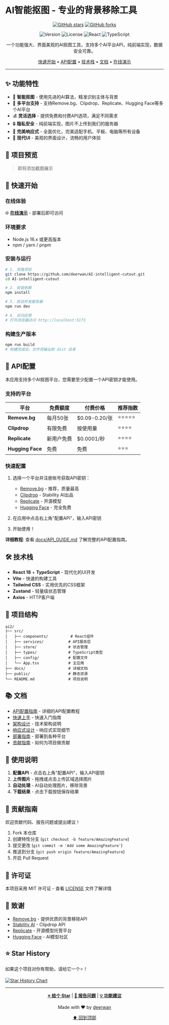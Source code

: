 # AI智能抠图 - 专业的背景移除工具

<div align="center">

[![GitHub stars](https://img.shields.io/github/stars/deerwan/AI-intelligent-cutout?style=social)](https://github.com/deerwan/AI-intelligent-cutout/stargazers)
[![GitHub forks](https://img.shields.io/github/forks/deerwan/AI-intelligent-cutout?style=social)](https://github.com/deerwan/AI-intelligent-cutout/network/members)

![Version](https://img.shields.io/badge/version-1.0.0-blue.svg)
![License](https://img.shields.io/badge/license-MIT-green.svg)
![React](https://img.shields.io/badge/React-18.2-61dafb.svg)
![TypeScript](https://img.shields.io/badge/TypeScript-5.2-3178c6.svg)

一个功能强大、界面美观的AI抠图工具，支持多个AI平台API，纯前端实现，数据安全可靠。

[快速开始](#快速开始) • [API配置](#api配置) • [技术栈](#技术栈) • [文档](#文档) • [在线演示](#)

</div>

---

## ✨ 功能特性

- 🎨 **智能抠图** - 使用先进的AI算法，精准识别主体与背景
- 🔌 **多平台支持** - 支持Remove.bg、Clipdrop、Replicate、Hugging Face等多个AI平台
- 💰 **灵活选择** - 提供免费和付费API选项，满足不同需求
- 🔒 **隐私安全** - 纯前端实现，图片不上传到我们的服务器
- 📱 **完美响应式** - 全面优化，完美适配手机、平板、电脑等所有设备
- 🎪 **现代UI** - 美观的界面设计，流畅的用户体验

## 📸 项目预览

> 即将添加截图展示

## 🚀 快速开始

### 在线体验

🌐 **[在线演示](https://github.com/deerwan/AI-intelligent-cutout)** - 部署后即可访问

### 环境要求

- Node.js 16.x 或更高版本
- npm / yarn / pnpm

### 安装与运行

```bash
# 1. 克隆项目
git clone https://github.com/deerwan/AI-intelligent-cutout.git
cd AI-intelligent-cutout

# 2. 安装依赖
npm install

# 3. 启动开发服务器
npm run dev

# 4. 访问应用
# 打开浏览器访问 http://localhost:5173
```

### 构建生产版本

```bash
npm run build
# 构建完成后，文件将输出到 dist 目录
```

## 🔑 API配置

本应用支持多个AI抠图平台，您需要至少配置一个API密钥才能使用。

### 支持的平台

| 平台 | 免费额度 | 付费价格 | 推荐指数 |
|------|---------|---------|---------|
| **Remove.bg** | 每月50张 | $0.09-0.20/张 | ⭐⭐⭐⭐⭐ |
| **Clipdrop** | 有限免费 | 按使用量 | ⭐⭐⭐⭐ |
| **Replicate** | 新用户免费 | $0.0001/秒 | ⭐⭐⭐⭐ |
| **Hugging Face** | 免费 | 免费 | ⭐⭐⭐ |

### 快速配置

1. 选择一个平台并注册账号获取API密钥：
   - [Remove.bg](https://www.remove.bg/users/sign_up) - 推荐，质量最高
   - [Clipdrop](https://clipdrop.co/apis) - Stability AI出品
   - [Replicate](https://replicate.com/signin) - 开源模型
   - [Hugging Face](https://huggingface.co/join) - 完全免费

2. 在应用中点击右上角"配置API"，输入API密钥
3. 开始使用！

**详细教程**: 查看 [docs/API_GUIDE.md](docs/API_GUIDE.md) 了解完整的API配置指南。

## 🛠 技术栈

- **React 18** + **TypeScript** - 现代化的UI开发
- **Vite** - 快速的构建工具
- **Tailwind CSS** - 实用优先的CSS框架
- **Zustand** - 轻量级状态管理
- **Axios** - HTTP客户端

## 📁 项目结构

```
ai2/
├── src/
│   ├── components/          # React组件
│   ├── services/           # API服务层
│   ├── store/              # 状态管理
│   ├── types/              # TypeScript类型
│   ├── config/             # 配置文件
│   └── App.tsx             # 主应用
├── docs/                   # 详细文档
├── public/                 # 静态资源
└── README.md               # 项目说明
```

## 📚 文档

- [API配置指南](docs/API_GUIDE.md) - 详细的API配置教程
- [快速上手](docs/QUICK_START.md) - 快速入门指南
- [架构设计](docs/ARCHITECTURE.md) - 技术架构说明
- [响应式设计](docs/RESPONSIVE.md) - 响应式实现细节
- [部署指南](DEPLOY.md) - 部署到各种平台
- [贡献指南](CONTRIBUTING.md) - 如何为项目做贡献

## 📝 使用说明

1. **配置API** - 点击右上角"配置API"，输入API密钥
2. **上传图片** - 拖拽或点击上传区域选择图片
3. **自动处理** - AI自动处理图片，移除背景
4. **下载结果** - 点击下载按钮保存结果

## 🤝 贡献指南

欢迎贡献代码、报告问题或提出建议！

1. Fork 本仓库
2. 创建特性分支 (`git checkout -b feature/AmazingFeature`)
3. 提交更改 (`git commit -m 'Add some AmazingFeature'`)
4. 推送到分支 (`git push origin feature/AmazingFeature`)
5. 开启 Pull Request

## 📄 许可证

本项目采用 MIT 许可证 - 查看 [LICENSE](LICENSE) 文件了解详情

## 🙏 致谢

- [Remove.bg](https://www.remove.bg/) - 提供优质的背景移除API
- [Stability AI](https://stability.ai/) - Clipdrop API
- [Replicate](https://replicate.com/) - 开源模型托管平台
- [Hugging Face](https://huggingface.co/) - AI模型社区

## ⭐ Star History

如果这个项目对你有帮助，请给它一个⭐️！

[![Star History Chart](https://api.star-history.com/svg?repos=deerwan/AI-intelligent-cutout&type=Date)](https://star-history.com/#deerwan/AI-intelligent-cutout&Date)

---

<div align="center">

**[⭐ 给个 Star](https://github.com/deerwan/AI-intelligent-cutout)** | **[🐛 报告问题](https://github.com/deerwan/AI-intelligent-cutout/issues)** | **[💡 功能建议](https://github.com/deerwan/AI-intelligent-cutout/issues)**

Made with ❤️ by [deerwan](https://github.com/deerwan)

[⬆ 回到顶部](#ai智能抠图---专业的背景移除工具)

</div>

